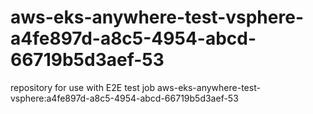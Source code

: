 # aws-eks-anywhere-test-vsphere-a4fe897d-a8c5-4954-abcd-66719b5d3aef-53
repository for use with E2E test job aws-eks-anywhere-test-vsphere:a4fe897d-a8c5-4954-abcd-66719b5d3aef-53
